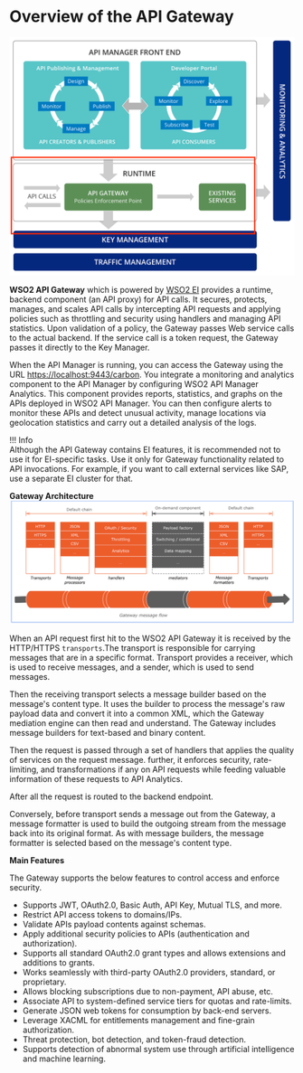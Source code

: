 # Overview of the API Gateway

[![API-M overview](../../assets/img/learn/apim-overview.png)](../../assets/img/learn/apim-overview.png)

**WSO2 API Gateway** which is powered by [WSO2 EI](https://docs.wso2.com/display/EI650/WSO2+Enterprise+Integrator+Documentation) provides a runtime, backend component (an API proxy) for API calls.
It secures, protects, manages, and scales API calls by intercepting API requests and applying policies such as throttling and security using handlers and managing API statistics.
Upon validation of a policy, the Gateway passes Web service calls to the actual backend. If the service call is a token request, the Gateway passes it directly to the Key Manager.

When the API Manager is running, you can access the Gateway using the URL [https://localhost:9443/carbon](https://localhost:9443/carbon). You integrate a monitoring and analytics component to the API Manager by configuring WSO2 API Manager Analytics. This component provides reports, statistics, and graphs on the APIs deployed in WSO2 API Manager. You can then configure alerts to monitor these APIs and detect unusual activity, manage locations via geolocation statistics and carry out a detailed analysis of the logs.

!!! Info    
    Although the API Gateway contains EI features, it is recommended not to use it for EI-specific tasks. Use it only for Gateway functionality related to API invocations. For example, if you want to call external services like SAP, use a separate EI cluster for that.

**Gateway Architecture**
[![Gateway overview](../../assets/img/learn/gateway-overview.png)](../../assets/img/learn/gateway-overview.png)

When an API request first hit to the WSO2 API Gateway it is received by the HTTP/HTTPS `transports`.The transport is responsible for carrying messages that are in a specific format.
Transport provides a receiver, which is used to receive messages, and a sender, which is used to send messages.

Then the receiving transport selects a message builder based on the message's content type. It uses the builder to process the message's raw payload data and convert it into a common XML, which the Gateway mediation engine can then read and understand. The Gateway includes message builders for text-based and binary content.

Then the request is passed through a set of handlers that applies the quality of services on the request message.
further, it enforces security, rate-limiting, and transformations if any on API requests while feeding valuable information of these requests to API Analytics.

After all the request is routed to the backend endpoint.

Conversely, before transport sends a message out from the Gateway, a message formatter is used to build the outgoing stream from the message back into its original format. As with message builders, the message formatter is selected based on the message's content type.

**Main Features**

The Gateway supports the below features to control access and enforce security.

* Supports JWT, OAuth2.0, Basic Auth, API Key, Mutual TLS, and more.
* Restrict API access tokens to domains/IPs.
* Validate APIs payload contents against schemas.
* Apply additional security policies to APIs (authentication and authorization).
* Supports all standard OAuth2.0 grant types and allows extensions and additions to grants.
* Works seamlessly with third-party OAuth2.0 providers, standard, or proprietary.
* Allows blocking subscriptions due to non-payment, API abuse, etc.
* Associate API to system-defined service tiers for quotas and rate-limits.
* Generate JSON web tokens for consumption by back-end servers.
* Leverage XACML for entitlements management and fine-grain authorization.
* Threat protection, bot detection, and token-fraud detection.
* Supports detection of abnormal system use through artificial intelligence and machine learning.
